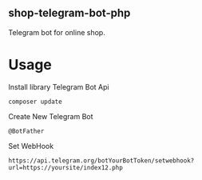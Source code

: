 ## shop-telegram-bot-php
Telegram bot for online shop. 
#  Usage
Install library Telegram Bot Api
```
composer update
```
Create New Telegram Bot
```
@BotFather

```

Set WebHook
```
https://api.telegram.org/botYourBotToken/setwebhook?url=https://yoursite/index12.php
```

